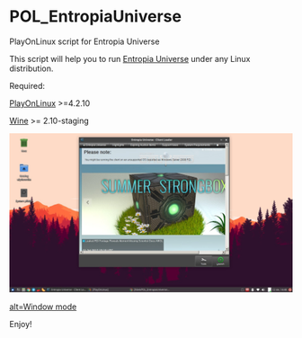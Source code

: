 # POL_EntropiaUniverse
PlayOnLinux script for Entropia Universe

This script will help you to run [Entropia Universe](http://www.entropiauniverse.com/) under any Linux distribution.

Required:

[PlayOnLinux](https://www.playonlinux.com/pl/download.html) >=4.2.10

[Wine](http://www.wine-staging.com/news.html) >= 2.10-staging

![alt=Launcher](https://github.com/h0ek/POL_EntropiaUniverse/blob/master/EULauncher.jpg)

[alt=Window mode](https://github.com/h0ek/POL_EntropiaUniverse/blob/master/EUWindow.jpg)

Enjoy!
